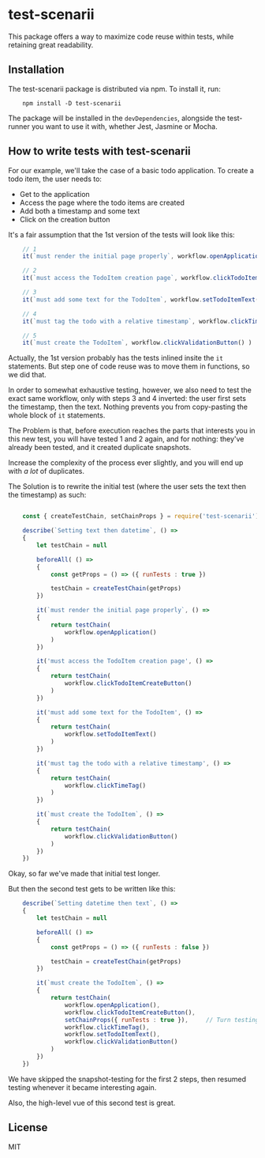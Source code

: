 
# test-scenarii

This package offers a way to maximize code reuse within tests, while retaining great readability.

## Installation

The test-scenarii package is distributed via npm. To install it, run:

```
    npm install -D test-scenarii
```

The package will be installed in the `devDependencies`, alongside the test-runner you want to use it with, whether Jest, Jasmine or Mocha.

## How to write tests with test-scenarii

For our example, we'll take the case of a basic todo application. To create a todo item, the user needs to:
- Get to the application
- Access the page where the todo items are created
- Add both a timestamp and some text
- Click on the creation button

It's a fair assumption that the 1st version of the tests will look like this:

```js
    // 1
    it(`must render the initial page properly`, workflow.openApplication() )

    // 2
    it(`must access the TodoItem creation page`, workflow.clickTodoItemCreateButton() )

    // 3
    it(`must add some text for the TodoItem`, workflow.setTodoItemText() )

    // 4
    it(`must tag the todo with a relative timestamp`, workflow.clickTimeTag() )

    // 5
    it(`must create the TodoItem`, workflow.clickValidationButton() )
```

Actually, the 1st version probably has the tests inlined insite the `it` statements. But step one of code reuse was to move them in functions, so we did that.  

In order to somewhat exhaustive testing, however, we also need to test the exact same workflow, only with steps 3 and 4 inverted: the user first sets the timestamp, then the text. Nothing prevents you from copy-pasting the whole block of `it` statements.  

The Problem is that, before execution reaches the parts that interests you in this new test, you will have tested 1 and 2 again, and for nothing: they've already been tested, and it created duplicate snapshots.  

Increase the complexity of the process ever slightly, and you will end up with *a lot* of duplicates.  

The Solution is to rewrite the initial test (where the user sets the text then the timestamp) as such:

```js

    const { createTestChain, setChainProps } = require('test-scenarii')

    describe(`Setting text then datetime`, () =>
    {
        let testChain = null

        beforeAll( () =>
        {
            const getProps = () => ({ runTests : true })

            testChain = createTestChain(getProps)
        })

        it(`must render the initial page properly`, () =>
        {
            return testChain(
                workflow.openApplication()
            )
        })

        it('must access the TodoItem creation page', () =>
        {
            return testChain(
                workflow.clickTodoItemCreateButton()
            )
        })

        it('must add some text for the TodoItem', () =>
        {
            return testChain(
                workflow.setTodoItemText()
            )
        })

        it('must tag the todo with a relative timestamp', () =>
        {
            return testChain(
                workflow.clickTimeTag()
            )
        })

        it(`must create the TodoItem`, () =>
        {
            return testChain(
                workflow.clickValidationButton()
            )
        })
    })
```

Okay, so far we've made that initial test longer.  

But then the second test gets to be written like this:

```js
    describe(`Setting datetime then text`, () =>
    {
        let testChain = null

        beforeAll( () =>
        {
            const getProps = () => ({ runTests : false })

            testChain = createTestChain(getProps)
        })

        it(`must create the TodoItem`, () =>
        {
            return testChain(
                workflow.openApplication(),
                workflow.clickTodoItemCreateButton(),
                setChainProps({ runTests : true }),     // Turn testing back on
                workflow.clickTimeTag(),
                workflow.setTodoItemText(),
                workflow.clickValidationButton()
            )
        })
    })
```

We have skipped the snapshot-testing for the first 2 steps, then resumed testing whenever it became interesting again.  

Also, the high-level vue of this second test is great.

## License

MIT